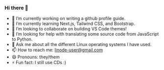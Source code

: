 ### Hi there 👋



- 🔭 I’m currently working on writing a github profile guide. 
- 🌱 I’m currently learning Next.js, Tailwind CSS, and Bootstrap. 
- 👯 I’m looking to collaborate on building VS Code themes!
- 🤔 I’m looking for help with translating some source code from JavaScript to Python. 
- 💬 Ask me about all the different Linux operating systems I have used.
- 📫 How to reach me: linode-user@gmail.com
- 😄 Pronouns: they/them
- ⚡ Fun fact: I still use CDs :)
